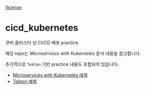 [!license](https://img.shields.io/github/license/samsonites89/cicd_kubernetes?style=flat-square)

# cicd_kubernetes
쿠버 클러스터 상 CI/CD 배포 practice.

해당 repo는 *Microservices with Kubernetes* 문서 내용을 참고합니다.

추가적으로 `Tekton` 기반 practice 내용도 포함되어 있습니다.

- [Microservices with Kubernetes 에제](./sample/README.md)
- [Tekton 예제](./tekton/README.md)

